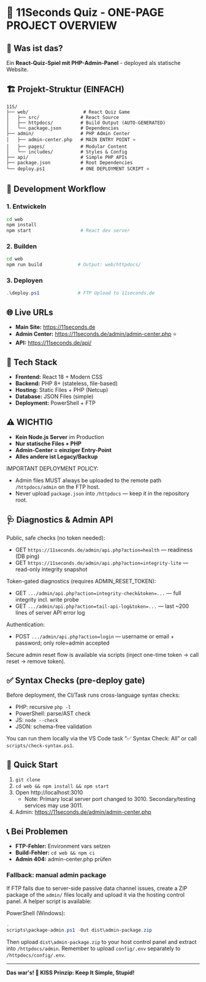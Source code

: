 # 🚀 11Seconds Quiz - ONE-PAGE PROJECT OVERVIEW

## 📍 **Was ist das?**

Ein **React-Quiz-Spiel mit PHP-Admin-Panel** - deployed als statische Website.

## 🏗️ **Projekt-Struktur (EINFACH)**

```
11S/
├── web/                    # React Quiz Game
│   ├── src/               # React Source
│   ├── httpdocs/          # Build Output (AUTO-GENERATED)
│   └── package.json       # Dependencies
├── admin/                 # PHP Admin Center
│   ├── admin-center.php   # MAIN ENTRY POINT ⭐
│   ├── pages/             # Modular Content
│   └── includes/          # Styles & Config
├── api/                   # Simple PHP APIs
├── package.json           # Root Dependencies
└── deploy.ps1             # ONE DEPLOYMENT SCRIPT ⭐
```

## 🚀 **Development Workflow**

### 1. **Entwickeln**

```bash
cd web
npm install
npm start                  # React dev server
```

### 2. **Builden**

```bash
cd web
npm run build             # Output: web/httpdocs/
```

### 3. **Deployen**

```powershell
.\deploy.ps1              # FTP Upload to 11seconds.de
```

## 🌐 **Live URLs**

- **Main Site:** https://11seconds.de
- **Admin Center:** https://11seconds.de/admin/admin-center.php ⭐
- **API:** https://11seconds.de/api/

## 🔧 **Tech Stack**

- **Frontend:** React 18 + Modern CSS
- **Backend:** PHP 8+ (stateless, file-based)
- **Hosting:** Static Files + PHP (Netcup)
- **Database:** JSON Files (simple)
- **Deployment:** PowerShell + FTP

## ⚠️ **WICHTIG**

- **Kein Node.js Server** im Production
- **Nur statische Files + PHP**
- **Admin-Center = einziger Entry-Point**
- **Alles andere ist Legacy/Backup**

IMPORTANT DEPLOYMENT POLICY:
- Admin files MUST always be uploaded to the remote path `/httpdocs/admin` on the FTP host.
- Never upload `package.json` into `/httpdocs` — keep it in the repository root.

## 🩺 Diagnostics & Admin API

Public, safe checks (no token needed):
- GET `https://11seconds.de/admin/api.php?action=health` — readiness (DB ping)
- GET `https://11seconds.de/admin/api.php?action=integrity-lite` — read-only integrity snapshot

Token-gated diagnostics (requires ADMIN_RESET_TOKEN):
- GET `.../admin/api.php?action=integrity-check&token=...` — full integrity incl. write probe
- GET `.../admin/api.php?action=tail-api-log&token=...` — last ~200 lines of server API error log

Authentication:
- POST `.../admin/api.php?action=login` — username or email + password; only role=admin accepted

Secure admin reset flow is available via scripts (inject one-time token → call reset → remove token).

## ✅ Syntax Checks (pre-deploy gate)

Before deployment, the CI/Task runs cross-language syntax checks:
- PHP: recursive `php -l`
- PowerShell: parse/AST check
- JS: `node --check`
- JSON: schema-free validation

You can run them locally via the VS Code task “✅ Syntax Check: All” or call `scripts/check-syntax.ps1`.

## 🔑 **Quick Start**

1. `git clone`
2. `cd web && npm install && npm start`
3. Open http://localhost:3010
	- Note: Primary local server port changed to 3010. Secondary/testing services may use 3011.
4. Admin: https://11seconds.de/admin/admin-center.php

## 📞 **Bei Problemen**

- **FTP-Fehler:** Environment vars setzen
- **Build-Fehler:** `cd web && npm ci`
- **Admin 404:** admin-center.php prüfen

### Fallback: manual admin package

If FTP fails due to server-side passive data channel issues, create a ZIP package of the `admin/` files locally and upload it via the hosting control panel. A helper script is available:

PowerShell (Windows):

```powershell
.
scripts\package-admin.ps1 -Out dist\admin-package.zip
```

Then upload `dist\admin-package.zip` to your host control panel and extract into `/httpdocs/admin`. Remember to upload `config/.env` separately to `/httpdocs/config/.env`.

---

**Das war's! 🎯 KISS Prinzip: Keep It Simple, Stupid!**
